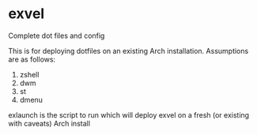 # exvel
Complete dot files and config

This is for deploying dotfiles on an existing Arch installation.  Assumptions are as follows:

1. zshell
2. dwm
3. st
4. dmenu

exlaunch is the script to run which will deploy exvel on a fresh (or existing with caveats) Arch install
